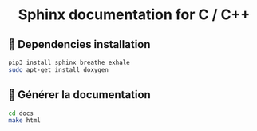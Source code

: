 <div align="center">

# Sphinx documentation for C / C++

</div>

## :wrench: Dependencies installation

```sh
pip3 install sphinx breathe exhale
sudo apt-get install doxygen
```

## :rocket: Générer la documentation

```sh
cd docs
make html
```